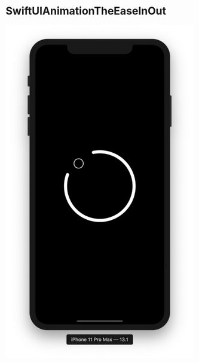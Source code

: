 # SwiftUIAnimationTheEaseInOut

![](https://github.com/ram4ik/SwiftUIAnimationTheEaseInOut/blob/master/SwiftUIAnimationTheEaseInOut/Assets.xcassets/Screenshot%202019-12-09%20at%2009.34.22.imageset/Screenshot%202019-12-09%20at%2009.34.22.png)
